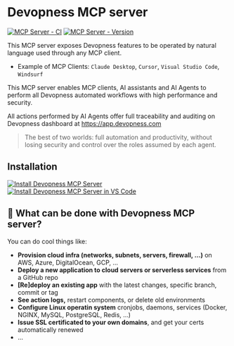 # Devopness MCP server

[![MCP Server - CI](https://img.shields.io/github/actions/workflow/status/devopness/devopness/ci-mcp-server.yml?label=MCP%20Server)](https://github.com/devopness/devopness/actions/workflows/ci-mcp-server.yml)
[![MCP Server - Version](https://img.shields.io/pypi/v/devopness-mcp-server?label=MCP%20Server)](https://pypi.org/project/devopness-mcp-server/)

This MCP server exposes Devopness features to be operated by natural language used through any MCP client.

* Example of MCP Clients: `Claude Desktop`, `Cursor`, `Visual Studio Code`, `Windsurf`

This MCP server enables MCP clients, AI assistants and AI Agents to perform all Devopness automated workflows with high performance and security.

All actions performed by AI Agents offer full traceability and auditing on Devopness dashboard at <https://app.devopness.com>

> The best of two worlds: full automation and productivity, without losing security and control over the roles assumed by each agent.

## Installation

[![Install Devopness MCP Server](https://cursor.com/deeplink/mcp-install-dark.svg)](https://cursor.com/install-mcp?name=devopness&config=eyJjb21tYW5kIjoidXZ4IGRldm9wbmVzcy1tY3Atc2VydmVyIiwiZW52Ijp7IkRFVk9QTkVTU19VU0VSX0VNQUlMIjoiWU9VUl9ERVZPUE5FU1NfVVNFUl9FTUFJTCIsIkRFVk9QTkVTU19VU0VSX1BBU1NXT1JEIjoiWU9VUl9ERVZPUE5FU1NfVVNFUl9QQVNTV09SRCJ9fQ%3D%3D)
[![Install Devopness MCP Server in VS Code](https://img.shields.io/badge/VS_Code-000000?style=for-the-badge&label=Add%20to&labelColor=000000&color=000000
)](https://insiders.vscode.dev/redirect/mcp/install?name=devopness&config=%7B%22command%22%3A%22uvx%22%2C%22args%22%3A%5B%22devopness-mcp-server%22%5D%2C%22env%22%3A%7B%22DEVOPNESS_USER_EMAIL%22%3A%22YOUR_DEVOPNESS_USER_EMAIL%22%2C%22DEVOPNESS_USER_PASSWORD%22%3A%22YOUR_DEVOPNESS_USER_PASSWORD%22%7D%7D)

## 🚀 What can be done with Devopness MCP server?

You can do cool things like:

* **Provision cloud infra (networks, subnets, servers, firewall, ...)** on AWS, Azure, DigitalOcean, GCP, ...
* **Deploy a new application to cloud servers or serverless services** from a GitHub repo
* **[Re]deploy an existing app** with the latest changes, specific branch, commit or tag
* **See action logs,** restart components, or delete old environments
* **Configure Linux operatin system** cronjobs, daemons, services (Docker, NGINX, MySQL, PostgreSQL, Redis, ...)
* **Issue SSL certificated to your own domains**, and get your certs automatically renewed
* ...
